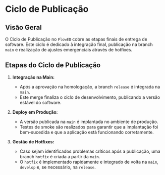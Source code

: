 # Ciclo de Publicação

## Visão Geral

O Ciclo de Publicação no `FlowED` cobre as etapas finais de entrega de software. Este ciclo é dedicado à integração final, publicação na branch `main` e realização de ajustes emergenciais através de hotfixes.

## Etapas do Ciclo de Publicação

1. **Integração na Main:**
   - Após a aprovação na homologação, a branch `release` é integrada na `main`.
   - Este merge finaliza o ciclo de desenvolvimento, publicando a versão estável do software.

2. **Deploy em Produção:**
   - A versão publicada na `main` é implantada no ambiente de produção.
   - Testes de smoke são realizados para garantir que a implantação foi bem-sucedida e que a aplicação está funcionando corretamente.

3. **Gestão de Hotfixes:**
   - Caso sejam identificados problemas críticos após a publicação, uma branch `hotfix` é criada a partir da `main`.
   - O `hotfix` é implementado rapidamente e integrado de volta na `main`, `develop` e, se necessário, na `release`.
